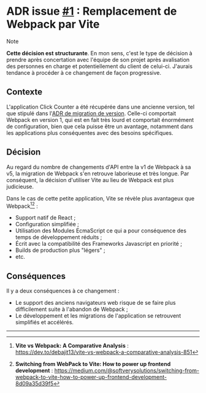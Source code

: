# ADR issue [#1](https://github.com/Palingenae/eonix-clickcounter/issues/1) : Remplacement de Webpack par Vite

> [!NOTE]
> **Cette décision est structurante**. En mon sens, c'est le type de décision à prendre après concertation avec l'équipe de son projet après avalisation des personnes en charge et potentiellement du client de celui-ci. J'aurais tendance à procéder à ce changement de façon progressive.

## Contexte
L'application Click Counter a été récupérée dans une ancienne version, tel que stipulé dans l'[ADR de migration de version](./ADR01%20-%20migrate-version.md). Celle-ci comportait Webpack en version 1, qui est en fait très lourd et comportait énormément de configuration, bien que cela puisse être un avantage, notamment dans les applications plus conséquentes avec des besoins spécifiques.

## Décision
Au regard du nombre de changements d'API entre la v1 de Webpack à sa v5, la migration de Webpack s'en retrouve laborieuse et très longue. Par conséquent, la décision d'utiliser Vite au lieu de Webpack est plus judicieuse.

Dans le cas de cette petite application, Vite se révèle plus avantageux que Webpack[^1][^2] : 
- Support natif de React ;
- Configuration simplifiée ;
- Utilisation des Modules EcmaScript ce qui a pour conséquence des temps de développement réduits ;
- Écrit avec la compatibilité des Frameworks Javascript en priorité ;
- Builds de production plus "légers" ;
- etc.

## Conséquences
Il y a deux conséquences à ce changement :
- Le support des anciens navigateurs web risque de se faire plus difficilement suite à l'abandon de Webpack ;
- Le développement et les migrations de l'application se retrouvent simplifiés et accélérés.

-----
[^1]: **Vite vs Webpack: A Comparative Analysis** : https://dev.to/debajit13/vite-vs-webpack-a-comparative-analysis-851

[^2]: **Switching from WebPack to Vite: How to power up frontend development** : https://medium.com/@softverysolutions/switching-from-webpack-to-vite-how-to-power-up-frontend-development-8d09a35d39f5